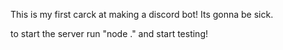 This is my first carck at making a discord bot! Its gonna be sick.

to start the server run "node ." and start testing!